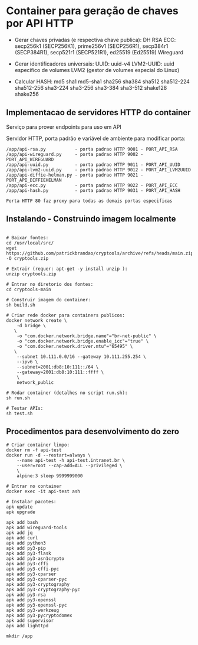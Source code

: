 
# Container para geração de chaves por API HTTP

- Gerar chaves privadas (e respectiva chave publica):
	DH
	RSA
	ECC: secp256k1 (SECP256K1), prime256v1 (SECP256R1), secp384r1 (SECP384R1), secp521r1 (SECP521R1), ed25519 (Ed25519)
	Wireguard

- Gerar identificadores universais:
	UUID: uuid-v4
	LVM2-UUID: uuid especifico de volumes LVM2 (gestor de volumes especial do Linux)

- Calcular HASH: 
	md5
	sha1
	md5-sha1
	sha256
	sha384
	sha512
	sha512-224
	sha512-256
	sha3-224
	sha3-256
	sha3-384
	sha3-512
	shake128
	shake256


## Implementacao de servidores HTTP do container

Serviço para prover endpoints para uso em API

Servidor HTTP, porta padrão e variável de ambiente para modificar porta:

```
/app/api-rsa.py           - porta padrao HTTP 9001 - PORT_API_RSA
/app/api-wireguard.py     - porta padrao HTTP 9002 - PORT_API_WIREGUARD
/app/api-uuid.py          - porta padrao HTTP 9011 - PORT_API_UUID
/app/api-lvm2-uuid.py     - porta padrao HTTP 9012 - PORT_API_LVM2UUID
/app/api-diffie-helman.py - porta padrao HTTP 9021 - PORT_API_DIFFIEHELMAN
/app/api-ecc.py           - porta padrao HTTP 9022 - PORT_API_ECC
/app/api-hash.py          - porta padrao HTTP 9031 - PORT_API_HASH

Porta HTTP 80 faz proxy para todas as demais portas especificas
```

## Instalando - Construindo imagem localmente

```

# Baixar fontes:
cd /usr/local/src/
wget https://github.com/patrickbrandao/cryptools/archive/refs/heads/main.zip -O cryptools.zip

# Extrair (requer: apt-get -y install unzip ):
unzip cryptools.zip

# Entrar no diretorio dos fontes:
cd cryptools-main

# Construir imagem do container:
sh build.sh

# Criar rede docker para containers publicos:
docker network create \
    -d bridge \
   \
    -o "com.docker.network.bridge.name"="br-net-public" \
    -o "com.docker.network.bridge.enable_icc"="true" \
    -o "com.docker.network.driver.mtu"="65495" \
   \
    --subnet 10.111.0.0/16 --gateway 10.111.255.254 \
    --ipv6 \
    --subnet=2001:db8:10:111::/64 \
    --gateway=2001:db8:10:111::ffff \
    \
    network_public

# Rodar container (detalhes no script run.sh):
sh run.sh

# Testar APIs:
sh test.sh

```



## Procedimentos para desenvolvimento do zero

```
# Criar container limpo:
docker rm -f api-test
docker run -d --restart=always \
    --name api-test -h api-test.intranet.br \
    --user=root --cap-add=ALL --privileged \
    \
    alpine:3 sleep 9999999000

# Entrar no container
docker exec -it api-test ash

# Instalar pacotes:
apk update
apk upgrade

apk add bash
apk add wireguard-tools
apk add jq
apk add curl
apk add python3
apk add py3-pip
apk add py3-flask
apk add py3-asn1crypto
apk add py3-cffi
apk add py3-cffi-pyc
apk add py3-cparser
apk add py3-cparser-pyc
apk add py3-cryptography
apk add py3-cryptography-pyc
apk add py3-rsa
apk add py3-openssl
apk add py3-openssl-pyc
apk add py3-werkzeug
apk add py3-pycryptodomex
apk add supervisor
apk add lighttpd

mkdir /app

```



